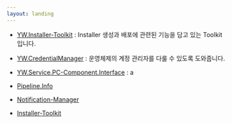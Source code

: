 ```yaml
---
layout: landing
---
```


- [YW.Installer-Toolkit](./Installer-Toolkit) : Installer 생성과 배포에 관련된 기능을 담고 있는 Toolkit 입니다.
- [YW.CredentialManager](./CredentialManager) : 운영체제의 계정 관리자를 다룰 수 있도록 도와줍니다.
- [YW.Service.PC-Component.Interface](./Service.PC-Component.Interface) : a

- [Pipeline.Info](./Pipeline.Info)


- [Notification-Manager](./Notification-Manager)


- [Installer-Toolkit](./Installer-Toolkit)

